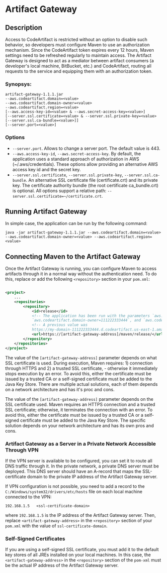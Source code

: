 # Artifact Gateway

## Description

Access to CodeArtifact is restricted without an option to disable such behavior, so developers must configure Maven to
use an authorization mechanism. Since the CodeArtifact token expires every 12 hours, Maven settings need to be refreshed
regularly to maintain access. The Artifact Gateway is designed to act as a mediator between artifact consumers (a
developer's local machine, BitBucket, etc.) and CodeArtifact, routing all requests to the service and equipping them
with an authorization token.

### Synopsys:

```
artifact-gateway-1.1.1.jar
--aws.codeartifact.domain=<value>
--aws.codeartifact.domain-owner=<value>
--aws.codeartifact.region=<value>
[--aws.access-key-id=<value> & --aws.secret-access-key=<value>]
[--server.ssl.certificate=<value> & --server.ssl.private-key=<value> [--server.ssl.ca-bundle=<value>]]
[--server.port=<value>]
```

### Options

- `--server.port`. Allows to change a server port. The default value is 443.
- `--aws.access-key-id`, `--aws.secret-access-key`. By default, the application uses a standard approach of
  authorization in AWS (~/.aws/credentials). These options allow providing an alternative AWS access key id and the
  secret key.
- `--server.ssl.certificate`, `--server.ssl.private-key`, `--server.ssl.ca-bundle`. An alternative SSL certificate
  file (certificate.crt) and its private key. The certificate authority bundle (the root certificate ca_bundle.crt) is
  optional. All options support a relative path: `--server.ssl.certificate=~/certificate.crt`.

## Running Artifact Gateway

In simple case, the application can be run by the following command:

```shell
java -jar artifact-gateway-1.1.1.jar --aws.codeartifact.domain=<value> --aws.codeartifact.domain-owner=<value> --aws.codeartifact.region=<value>
```

## Connecting Maven to the Artifact Gateway

Once the Artifact Gateway is running, you can configure Maven to access artifacts through it in a normal way
without the authentication need. To do this, replace or add the following `<repository>` section in your `pom.xml`:

```xml

<project>
    ...
    <repositories>
        <repository>
            <id>release</id>
            <!-- The application has been run with the parameters `aws.codeartifact.domain=my-domain`,
            `aws.codeartifact.domain-owner=111222333444`, and `aws.codeartifact.region=us-east-1` -->
            <!-- A previous value was
            https://my-domain-111222333444.d.codeartifact.us-east-1.amazonaws.com/maven/release/ -->
            <url>https://[artifact-gateway-address]/maven/release/</url>
        </repository>
    </repositories>
</project>
```

The value of the `[artifact-gateway-address]` parameter depends on what SSL certificate is used. During execution,
Maven requires: 1) connection through HTTPS and 2) a trusted SSL certificate, - otherwise it immediately stops execution
by an error. To avoid this, either the certificate must be issued by a trusted CA or a self-signed certificate must be
added to the Java Key Store. There are multiple actual solutions, each of them depends on a network architecture and has
it's proc and cons.

The value of the `[artifact-gateway-address]` parameter depends on the SSL certificate used. Maven requires an
HTTPS
connection and a trusted SSL certificate; otherwise, it terminates the connection with an error. To avoid this, either
the certificate must be issued by a trusted CA or a self-signed certificate must be added to the Java Key Store. The
specific solution depends on your network architecture and has its own pros and cons.

### Artifact Gateway as a Server in a Private Network Accessible Through VPN

If the VPN server is available to be configured, you can set it to route all DNS traffic through it. In the private
network, a private DNS server must be deployed. This DNS server should have an A-record that maps the SSL-certificate
domain to the private IP address of the Artifact Gateway server.

If VPN configuration is not possible, you need to add a record to the `C:/Windows/system32/drivers/etc/hosts`
file on each local machine connected to the VPN:

```
192.168.1.5   <ssl-certificate-domain>
```

where `192.168.1.5` is the IP address of the Artifact Gateway server. Then, replace
`<artifact-gateway-address>`
in
the `<repository>` section of your `pom.xml` with the value of `ssl-certificate-domain`.

### Self-Signed Certificates

If you are using a self-signed SSL certificate, you must add it to the default key stores of all JREs installed on your
local machines. In this case, the `<artifact-gateway-address>` in the `<repository>` section of the `pom-xml` must
be the actual IP address of the Artifact Gateway server.

<!--## Default SSL certificate

Domain: codeartifact.private.bayaweaver.org-->